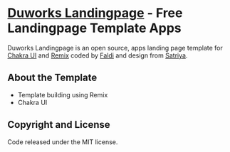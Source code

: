 # [Duworks Landingpage](https://vercel.com/) - Free Landingpage Template Apps

Duworks Landingpage is an open source, apps landing page template for [Chakra UI](https://chakra-ui.com/) and [Remix](https://remix.run/) coded by [Faldi](twitter.com/f2aldi) and design from [Satriya](https://twitter.com/satriyakur95).

<!-- ## Getting Started

Choose one of the following options to get started:

- [Download the latest release](https://github.com/naufaldi/next-landing-vpn/archive/main.zip)
- Clone the repo: `git clone https://github.com/naufaldi/next-landing-vpn.git`
- Fork the repo -->

## About the Template

- Template building using Remix
- Chakra UI

<!-- ## Feature Template

- Using [NextJS Image](https://nextjs.org/docs/api-reference/next/image) for Image Optimization
- Slider using [React Slick](https://react-slick.neostack.com/docs/api)
- Smooth Scrolling and Active menu using [React Scroll](https://www.npmjs.com/package/react-scroll)

## Bugs and Issues

Have a bug or an issue with this template? [Open a new issue](https://github.com/naufaldi/next-landing-vpn/issues/new) here on GitHub.

## Creator

[Duworks Landingpage](https://vercel.com/) was coded and modified by and is maintained by **[me](https://github.com/naufaldi/)**, and dekstop design by [Didi Kurniawan](https://twitter.com/didiikurniawann) -->

## Copyright and License

Code released under the MIT license.
